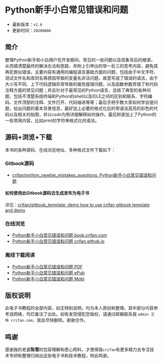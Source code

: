 # Python新手小白常见错误和问题

* 最新版本：`v1.6`
* 更新时间：`20200806`

## 简介

整理Python新手和小白用户在开发期间，常见的一些问题以及现象背后的根源，从而搞清楚最终的解决办法和思路，并附上引申出的举一反三的思考内容，避免其再犯类似错误。主要内容有通用的编程语言基础方面的问题，包括由于中文字符、测试文件名和库同名等原因导致的变量名非法问题，故意写成了错误的语法，由于大小写不同、上下代码逻辑异常导致的属性报错问题，以及函数参数弄错了和代码注释方面的常见问题；并且针对于最常见的Python语言，总结了典型的各种问题，包括不清楚系统终端和Python的shell以及IDLE之间的区别和联系、字符编码、文件顶部的注释、文件打开、代码缩进等等；最后手把手教大家如何学会提问题，给出问题的基本背景信息，最好加上必要的格式化后的带语法高亮的彩色的代码以及相关的贴图，并以csdn为例详细解释如何操作。最后附录加上了Python的一些常用内容，比如print的字符串格式化的语法。

## 源码+浏览+下载

本书的各种源码、在线浏览地址、多种格式文件下载如下：

### Gitbook源码

* [crifan/python_newbie_mistakes_questions: Python新手小白常见错误和问题](https://github.com/crifan/python_newbie_mistakes_questions)

#### 如何使用此Gitbook源码去生成发布为电子书

详见：[crifan/gitbook_template: demo how to use crifan gitbook template and demo](https://github.com/crifan/gitbook_template)

### 在线浏览

* [Python新手小白常见错误和问题 book.crifan.com](http://book.crifan.com/books/python_newbie_mistakes_questions/website)
* [Python新手小白常见错误和问题 crifan.github.io](https://crifan.github.io/python_newbie_mistakes_questions/website)

### 离线下载阅读

* [Python新手小白常见错误和问题 PDF](http://book.crifan.com/books/python_newbie_mistakes_questions/pdf/python_newbie_mistakes_questions.pdf)
* [Python新手小白常见错误和问题 ePub](http://book.crifan.com/books/python_newbie_mistakes_questions/epub/python_newbie_mistakes_questions.epub)
* [Python新手小白常见错误和问题 Mobi](http://book.crifan.com/books/python_newbie_mistakes_questions/mobi/python_newbie_mistakes_questions.mobi)

## 版权说明

此电子书教程的全部内容，如无特别说明，均为本人原创和整理。其中部分内容参考自网络，均已备注了出处。如有发现侵犯您版权，请通过邮箱联系我 `admin 艾特 crifan.com`，我会尽快删除。谢谢合作。

## 鸣谢

感谢我的老婆**陈雪**的包容理解和悉心照料，才使得我`crifan`有更多精力去专注技术专研和整理归纳出这些电子书和技术教程，特此鸣谢。
